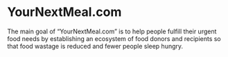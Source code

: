 # YourNextMeal.com 
The main goal of “YourNextMeal.com” is to help people fulfill their urgent food needs by establishing an ecosystem of food donors and recipients so that food wastage is reduced and fewer people sleep hungry. 
